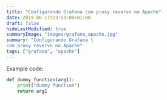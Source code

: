 ```yaml
---
title: "Configurando Grafana com proxy revervo no Apache"
date: 2019-06-17T23:53:00+01:00
draft: false
hideLastModified: true
summaryImage: "images/grafana_apache.jpg"
summary: "Configurando Grafana \
com proxy revervo no Apache"
tags: ["grafana", "apache"]
---
```


Example code:

```python
def dummy_function(arg1):
    print("dummy function")
    return arg1 
```
